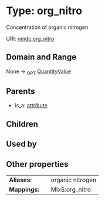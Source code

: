 
# Type: org_nitro


Concentration of organic nitrogen

URI: [nmdc:org_nitro](https://microbiomedata/meta/org_nitro)


## Domain and Range

None ->  <sub>OPT</sub> [QuantityValue](QuantityValue.md)

## Parents

 *  is_a: [attribute](attribute.md)

## Children


## Used by


## Other properties

|  |  |  |
| --- | --- | --- |
| **Aliases:** | | organic nitrogen |
| **Mappings:** | | MIxS:org_nitro |

